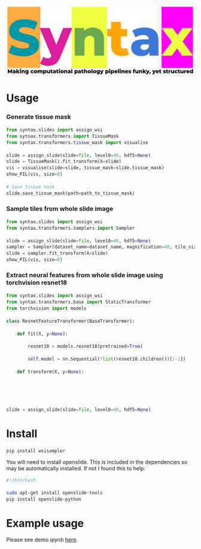 <p align="center">
    <br>
    <img src="docs/source/imgs/syntax_logo_text.png" width="600"/>
    <br>
<p>

# Usage

### Generate tissue mask
```python
from syntax.slides import assign_wsi
from sytnax.transformers import TissueMask
from syntax.transformers.tissue_mask import visualise

slide = assign_slide(slide=file, level0=40, hdf5=None)
slide = TissueMask().fit_transform(X=slide)
vis = visualise(slide=slide, tissue_mask=slide.tissue_mask)
show_PIL(vis, size=8)

# Save tissue mask
slide.save_tissue_mask(path=path_to_tissue_mask)
```

### Sample tiles from whole slide image
```python
from syntax.slides import assign_wsi
from syntax.transformers.samplers import Sampler

slide = assign_slide(slide=file, level0=40, hdf5=None)
sampler = Sampler(dataset_name=dataset_name, magnification=40, tile_size=256, ignore_bg=True, max_per_class=20)
slide = sampler.fit_transform(X=slide)
show_PIL(vis, size=8)
```

### Extract neural features from whole slide image using torchvision resnet18
```python
from syntax.slides import assign_wsi
from syntax.transformers.base import StaticTransformer
from torchvision import models

class ResnetFeatureTransformer(BaseTransformer):

    def fit(X, y=None):

        resnet18 = models.resnet18(pretrained=True)

        self.model = nn.Sequential(*list(resnet18.children())[:-1])

    def transform(X, y=None):





slide = assign_slide(slide=file, level0=40, hdf5=None)

```

# Install

`pip install wsisampler`

You will need to install openslide. This is included in the dependencies so may be automatically installed. If not I found this to help:

```bash
#!/bin/bash

sudo apt-get install openslide-tools
pip install openslide-python
```

# Example usage

Please see demo.ipynb [here](https://github.com/jgamper/WholeSlideImageSampler/blob/master/demo.ipynb).
